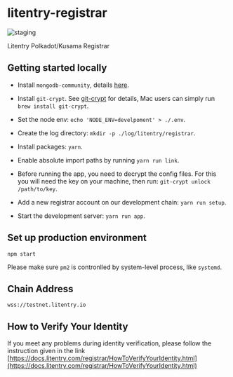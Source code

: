 # litentry-registrar

![staging](https://github.com/litentry/litentry-registrar/workflows/staging/badge.svg)

Litentry Polkadot/Kusama Registrar

## Getting started locally

- Install `mongodb-community`, details [here](https://docs.mongodb.com/manual/administration/install-community).

- Install `git-crypt`. See [git-crypt](https://github.com/AGWA/git-crypt/blob/master/INSTALL.md) for details, Mac users can simply run `brew install git-crypt`.

- Set the node env: `echo 'NODE_ENV=develpoment' > ./.env`.

- Create the log directory: `mkdir -p ./log/litentry/registrar`.

- Install packages: `yarn`.

- Enable absolute import paths by running `yarn run link`.

- Before running the app, you need to decrypt the config files. For this you will need the key on your machine, then run: `git-crypt unlock /path/to/key`.

- Add a new registrar account on our development chain: `yarn run setup`.

- Start the development server: `yarn run app`.

## Set up production environment

```
npm start
```


Please make sure `pm2` is contronlled by system-level process, like `systemd`.

## Chain Address
```
wss://testnet.litentry.io
```


## How to Verify Your Identity
If you meet any problems during identity verification, please follow the instruction given in the link [https://docs.litentry.com/registrar/HowToVerifyYourIdentity.html](https://docs.litentry.com/registrar/HowToVerifyYourIdentity.html)
